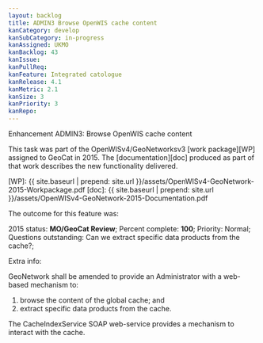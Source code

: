 ```yaml
---
layout: backlog
title: ADMIN3 Browse OpenWIS cache content
kanCategory: develop
kanSubCategory: in-progress
kanAssigned: UKMO
kanBacklog: 43
kanIssue:
kanPullReq:
kanFeature: Integrated catologue
kanRelease: 4.1
kanMetric: 2.1
kanSize: 3
kanPriority: 3
kanRepo:
---
```

Enhancement ADMIN3: Browse OpenWIS cache content

This task was part of the OpenWISv4/GeoNetworksv3 [work package][WP] assigned to GeoCat in 2015.  The [documentation][doc] produced as part of that work describes the new functionality delivered.

[WP]: {{ site.baseurl | prepend: site.url }}/assets/OpenWISv4-GeoNetwork-2015-Workpackage.pdf
[doc]: {{ site.baseurl | prepend: site.url }}/assets/OpenWISv4-GeoNetwork-2015-Documentation.pdf

The outcome for this feature was:

2015 status: **MO/GeoCat Review**; Percent complete: **100**; Priority: Normal; Questions outstanding: Can we extract specific data products from the cache?;

Extra info:

GeoNetwork shall be amended to provide an Administrator with a web-based mechanism to:

  1. browse the content of the global cache; and
  2. extract specific data products from the cache.

The CacheIndexService SOAP web-service provides a mechanism to interact with the cache.
